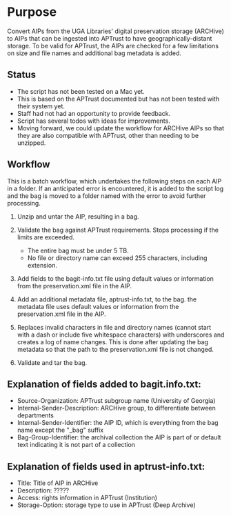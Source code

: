 # Purpose

Convert AIPs from the UGA Libraries' digital preservation storage (ARCHive) to AIPs that can be ingested into APTrust to have geographically-distant storage. To be valid for APTrust, the AIPs are checked for a few limitations on size and file names and additional bag metadata is added.

## Status

* The script has not been tested on a Mac yet.
* This is based on the APTrust documented but has not been tested with their system yet. 
* Staff had not had an opportunity to provide feedback.
* Script has several todos with ideas for improvements.
* Moving forward, we could update the workflow for ARCHive AIPs so that they are also compatible with APTrust, other than needing to be unzipped.

## Workflow

This is a batch workflow, which undertakes the following steps on each AIP in a folder. If an anticipated error is encountered, it is added to the script log and the bag is moved to a folder named with the error to avoid further processing.

1. Unzip and untar the AIP, resulting in a bag.

2. Validate the bag against APTrust requirements. Stops processing if the limits are exceeded.
   * The entire bag must be under 5 TB.
   * No file or directory name can exceed 255 characters, including extension.
   
3. Add fields to the bagit-info.txt file using default values or information from the preservation.xml file in the AIP.

4. Add an additional metadata file, aptrust-info.txt, to the bag. the metadata file uses default values or information from the preservation.xml file in the AIP.

5. Replaces invalid characters in file and directory names (cannot start with a dash or include five whitespace characters) with underscores and creates a log of name changes. This is done after updating the bag metadata so that the path to the preservation.xml file is not changed.

6. Validate and tar the bag.

## Explanation of fields added to bagit.info.txt:

* Source-Organization: APTrust subgroup name (University of Georgia)
* Internal-Sender-Description: ARCHive group, to differentiate between departments
* Internal-Sender-Identifier: the AIP ID, which is everything from the bag name except the "_bag" suffix
* Bag-Group-Identifier: the archival collection the AIP is part of or default text indicating it is not part of a collection

## Explanation of fields used in aptrust-info.txt:

* Title: Title of AIP in ARCHive
* Description: ?????
* Access: rights information in APTrust (Institution)
* Storage-Option: storage type to use in APTrust (Deep Archive)
